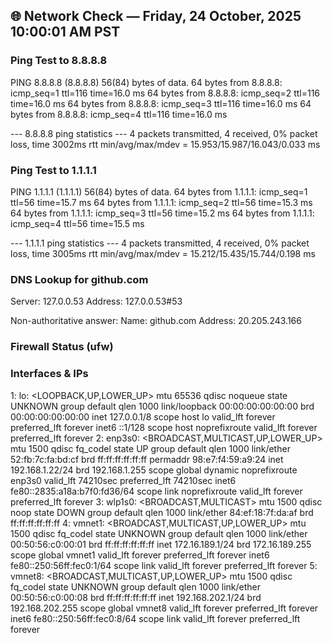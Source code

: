 ## 🌐 Network Check — Friday, 24 October, 2025 10:00:01 AM PST
### Ping Test to 8.8.8.8
PING 8.8.8.8 (8.8.8.8) 56(84) bytes of data.
64 bytes from 8.8.8.8: icmp_seq=1 ttl=116 time=16.0 ms
64 bytes from 8.8.8.8: icmp_seq=2 ttl=116 time=16.0 ms
64 bytes from 8.8.8.8: icmp_seq=3 ttl=116 time=16.0 ms
64 bytes from 8.8.8.8: icmp_seq=4 ttl=116 time=16.0 ms

--- 8.8.8.8 ping statistics ---
4 packets transmitted, 4 received, 0% packet loss, time 3002ms
rtt min/avg/max/mdev = 15.953/15.987/16.043/0.033 ms
### Ping Test to 1.1.1.1
PING 1.1.1.1 (1.1.1.1) 56(84) bytes of data.
64 bytes from 1.1.1.1: icmp_seq=1 ttl=56 time=15.7 ms
64 bytes from 1.1.1.1: icmp_seq=2 ttl=56 time=15.3 ms
64 bytes from 1.1.1.1: icmp_seq=3 ttl=56 time=15.2 ms
64 bytes from 1.1.1.1: icmp_seq=4 ttl=56 time=15.5 ms

--- 1.1.1.1 ping statistics ---
4 packets transmitted, 4 received, 0% packet loss, time 3005ms
rtt min/avg/max/mdev = 15.212/15.435/15.744/0.198 ms
### DNS Lookup for github.com
Server:		127.0.0.53
Address:	127.0.0.53#53

Non-authoritative answer:
Name:	github.com
Address: 20.205.243.166

### Firewall Status (ufw)
### Interfaces & IPs
1: lo: <LOOPBACK,UP,LOWER_UP> mtu 65536 qdisc noqueue state UNKNOWN group default qlen 1000
    link/loopback 00:00:00:00:00:00 brd 00:00:00:00:00:00
    inet 127.0.0.1/8 scope host lo
       valid_lft forever preferred_lft forever
    inet6 ::1/128 scope host noprefixroute 
       valid_lft forever preferred_lft forever
2: enp3s0: <BROADCAST,MULTICAST,UP,LOWER_UP> mtu 1500 qdisc fq_codel state UP group default qlen 1000
    link/ether 52:fb:7c:fa:bd:cf brd ff:ff:ff:ff:ff:ff permaddr 98:e7:f4:59:a9:24
    inet 192.168.1.22/24 brd 192.168.1.255 scope global dynamic noprefixroute enp3s0
       valid_lft 74210sec preferred_lft 74210sec
    inet6 fe80::2835:a18a:b7f0:fd36/64 scope link noprefixroute 
       valid_lft forever preferred_lft forever
3: wlp1s0: <BROADCAST,MULTICAST> mtu 1500 qdisc noop state DOWN group default qlen 1000
    link/ether 84:ef:18:7f:da:af brd ff:ff:ff:ff:ff:ff
4: vmnet1: <BROADCAST,MULTICAST,UP,LOWER_UP> mtu 1500 qdisc fq_codel state UNKNOWN group default qlen 1000
    link/ether 00:50:56:c0:00:01 brd ff:ff:ff:ff:ff:ff
    inet 172.16.189.1/24 brd 172.16.189.255 scope global vmnet1
       valid_lft forever preferred_lft forever
    inet6 fe80::250:56ff:fec0:1/64 scope link 
       valid_lft forever preferred_lft forever
5: vmnet8: <BROADCAST,MULTICAST,UP,LOWER_UP> mtu 1500 qdisc fq_codel state UNKNOWN group default qlen 1000
    link/ether 00:50:56:c0:00:08 brd ff:ff:ff:ff:ff:ff
    inet 192.168.202.1/24 brd 192.168.202.255 scope global vmnet8
       valid_lft forever preferred_lft forever
    inet6 fe80::250:56ff:fec0:8/64 scope link 
       valid_lft forever preferred_lft forever
